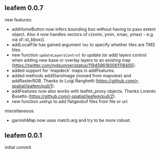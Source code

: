 ## leafem 0.0.7

new features:

  * addHomeButton now infers bounding box without having to pass extent object. Also it now handles vectors of c(xmin, ymin, xmax, ymax) - e.g. via sf::st_bbox().
  * addLocalFile has gained argument `tms` to specify whether tiles are TMS tiles.
  * new function `updateLayersControl` to update (or add) layers control when adding new base or overlay layers to an existing map (https://twitter.com/mdsumner/status/1194596180061118465).
  * added support for 'mapdeck' maps in addFeatures.
  * added methods addStarsImage (moved from mapview) and addRasterRGB. Thanks to Luigi Ranghetti (https://github.com/r-spatial/leafem/pull/1).
  * addFeatures now also works with leaflet_proxy objects. Thanks Lorento Busetto (https://github.com/r-spatial/leafem/pull/2).
  * new function `addFgb` to add flatgeobuf files from file or url.
  
miscellaneous:

  * garnishMap now uses match.arg and try to be more robust.

## leafem 0.0.1

initial commit
